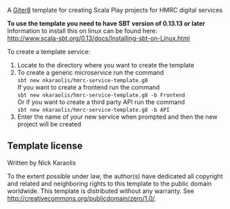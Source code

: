 A [Giter8][g8] template for creating Scala Play projects for HMRC digital services

**To use the template you need to have SBT version of 0.13.13 or later**<br>
Information to install this on linux can be found here: <br>
http://www.scala-sbt.org/0.13/docs/Installing-sbt-on-Linux.html

To create a template service:
1. Locate to the directory where you want to create the template
2. To create a generic microservice run the command <br>
`sbt new nkaraolis/hmrc-service-template.g8` <br>
If you want to create a frontend run the command <br>
`sbt new nkaraolis/hmrc-service-template.g8 -b Frontend` <br>
Or if you want to create a third party API run the command <br>
`sbt new nkaraolis/hmrc-service-template.g8 -b API`
3. Enter the name of your new service when prompted and then the new project will be created

Template license
----------------
Written by Nick Karaolis

To the extent possible under law, the author(s) have dedicated all copyright and related
and neighboring rights to this template to the public domain worldwide.
This template is distributed without any warranty. See <http://creativecommons.org/publicdomain/zero/1.0/>.

[g8]: http://www.foundweekends.org/giter8/
